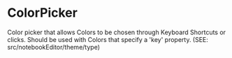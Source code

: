 # ColorPicker

Color picker that allows Colors to be chosen through Keyboard Shortcuts or clicks.
Should be used with Colors that specify a 'key' property.
(SEE: src/notebookEditor/theme/type)
